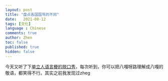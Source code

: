 ```yaml
---
layout: post
title: "盘点各国国骂的不同"
date:   2021-08-12
tags: [文化]
language : Chinese
comments: true
author: Zhen
toc: false
published: true
hidden: false
---
```

今天又听了下[单立人语言梗的脱口秀](https://youtu.be/-OR_SysbOVU)，每次听到，你可以把八嘎呀路理解成八嘎的敬语，都笑得不行。其实之前我发现过zheg
<!--stackedit_data:
eyJoaXN0b3J5IjpbNTAxNjQ4NTM3XX0=
-->